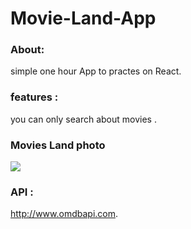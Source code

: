 # Movie-Land-App

### About:
simple  one hour App to practes on React.

### features :
you can only search about movies .

### Movies Land photo
<img src="https://raw.githubusercontent.com/Mones-Hamd/Movie-Land-App/main/my%20mobile%20v2%20view.jpg" />


### API :
http://www.omdbapi.com.
